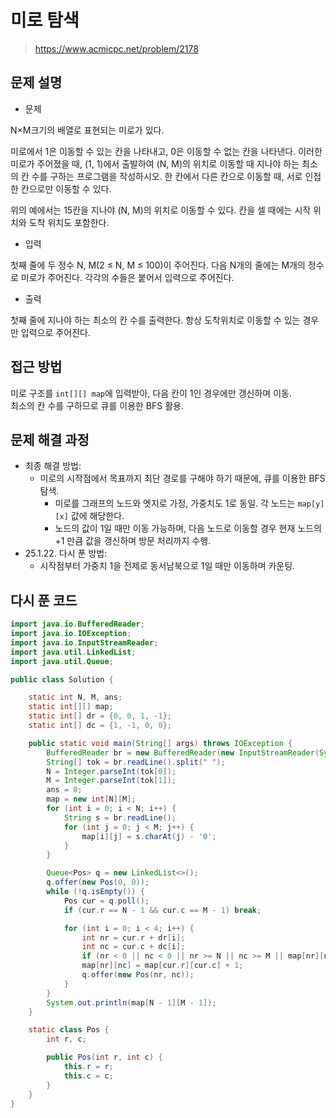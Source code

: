 # 미로 탐색

> https://www.acmicpc.net/problem/2178

## 문제 설명

- 문제

N×M크기의 배열로 표현되는 미로가 있다.

미로에서 1은 이동할 수 있는 칸을 나타내고, 0은 이동할 수 없는 칸을 나타낸다. 이러한 미로가 주어졌을 때, (1, 1)에서 출발하여 (N, M)의 위치로 이동할 때 지나야 하는 최소의 칸 수를 구하는 프로그램을
작성하시오. 한 칸에서 다른 칸으로 이동할 때, 서로 인접한 칸으로만 이동할 수 있다.

위의 예에서는 15칸을 지나야 (N, M)의 위치로 이동할 수 있다. 칸을 셀 때에는 시작 위치와 도착 위치도 포함한다.

- 입력

첫째 줄에 두 정수 N, M(2 ≤ N, M ≤ 100)이 주어진다. 다음 N개의 줄에는 M개의 정수로 미로가 주어진다. 각각의 수들은 붙어서 입력으로 주어진다.

- 출력

첫째 줄에 지나야 하는 최소의 칸 수를 출력한다. 항상 도착위치로 이동할 수 있는 경우만 입력으로 주어진다.

## 접근 방법

미로 구조를 `int[][] map`에 입력받아, 다음 칸이 1인 경우에만 갱신하며 이동.  
최소의 칸 수를 구하므로 큐를 이용한 BFS 활용.

## 문제 해결 과정

- 최종 해결 방법:
    - 미로의 시작점에서 목표까지 최단 경로를 구해야 하기 때문에, 큐를 이용한 BFS 탐색.
        - 미로를 그래프의 노드와 엣지로 가정, 가중치도 1로 동일. 각 노드는 `map[y][x]` 값에 해당한다.
        - 노드의 값이 1일 때만 이동 가능하며, 다음 노드로 이동할 경우 현재 노드의 +1 만큼 값을 갱신하며 방문 처리까지 수행.
- 25.1.22. 다시 푼 방법:
    - 시작점부터 가중치 1을 전제로 동서남북으로 1일 때만 이동하며 카운팅.

## 다시 푼 코드

```java
import java.io.BufferedReader;
import java.io.IOException;
import java.io.InputStreamReader;
import java.util.LinkedList;
import java.util.Queue;

public class Solution {

    static int N, M, ans;
    static int[][] map;
    static int[] dr = {0, 0, 1, -1};
    static int[] dc = {1, -1, 0, 0};

    public static void main(String[] args) throws IOException {
        BufferedReader br = new BufferedReader(new InputStreamReader(System.in));
        String[] tok = br.readLine().split(" ");
        N = Integer.parseInt(tok[0]);
        M = Integer.parseInt(tok[1]);
        ans = 0;
        map = new int[N][M];
        for (int i = 0; i < N; i++) {
            String s = br.readLine();
            for (int j = 0; j < M; j++) {
                map[i][j] = s.charAt(j) - '0';
            }
        }

        Queue<Pos> q = new LinkedList<>();
        q.offer(new Pos(0, 0));
        while (!q.isEmpty()) {
            Pos cur = q.poll();
            if (cur.r == N - 1 && cur.c == M - 1) break;

            for (int i = 0; i < 4; i++) {
                int nr = cur.r + dr[i];
                int nc = cur.c + dc[i];
                if (nr < 0 || nc < 0 || nr >= N || nc >= M || map[nr][nc] != 1) continue;
                map[nr][nc] = map[cur.r][cur.c] + 1;
                q.offer(new Pos(nr, nc));
            }
        }
        System.out.println(map[N - 1][M - 1]);
    }

    static class Pos {
        int r, c;

        public Pos(int r, int c) {
            this.r = r;
            this.c = c;
        }
    }
}
```